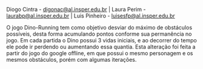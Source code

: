 Diogo Cintra - digonac@al.insper.edu.br |
Laura Perim - laurabp@al.insper.edu.br |
Luis Pinheiro - luisesfp@al.insper.edu.br

  O jogo Dino-Running tem como objetivo desviar do máximo de obstáculos possíveis, desta forma acumulando pontos conforme sua permanência no jogo. Em cada partida o Dino possui 3 vidas iniciais, e ao decorrer do tempo ele pode ir perdendo ou aumentando essa quantia. Esta alteração foi feita a partir do jogo do google offline, em que possui o mesmo personagem e os mesmos obstáculos, porém com algumas iterações.
  

